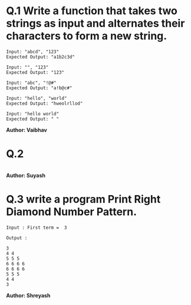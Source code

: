 # Q.1 Write a function that takes two strings as input and alternates their characters to form a new string.
```
Input: "abcd", "123"
Expected Output: "a1b2c3d"

Input: "", "123"
Expected Output: "123"

Input: "abc", "!@#"
Expected Output: "a!b@c#"

Input: "hello", "world"
Expected Output: "hweolrllod"

Input: "hello world"
Expected Output: " "
```
**Author: Vaibhav**

# Q.2 

```

```
**Author: Suyash**

# Q.3 write a program Print Right Diamond Number Pattern.
```
Input : First term =  3

Output :

3
4 4
5 5 5
6 6 6 6
6 6 6 6
5 5 5
4 4
3

```
**Author: Shreyash**

